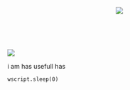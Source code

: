 <p align="center">
    <img src="https://discord.c99.nl/widget/theme-3/454806607830974488.png">
</p><br/><br/><br/>

<p align="left">
    <code><img src="https://github-readme-stats.vercel.app/api/top-langs/?username=TaxMachine&theme=onedark&custom_title=Stupids%20Languages%20i%20use"></code>
</p>

i am has usefull has 
```vbs
wscript.sleep(0)
```
